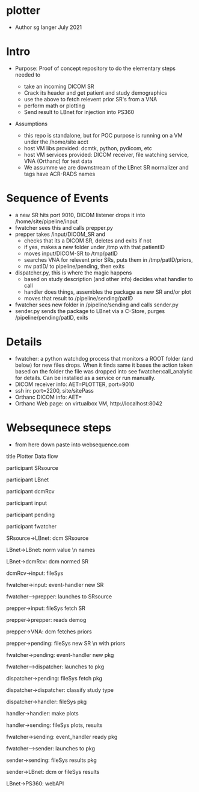 # plotter
* Author sg langer July 2021

# Intro
* Purpose: Proof of concept repository to do the elementary steps needed to 
	* take an incoming DICOM SR
	* Crack its header and get patient and study demographics
	* use the above to fetch relevent prior SR's from a VNA
	* perform math or plotting
	* Send result to LBnet for injection into PS360

* Assumptions
	* this repo is standalone, but for POC purpose is running on a VM under the /home/site acct
	* host VM libs provided: dcmtk, python, pydicom, etc
	* host VM services provided: DICOM receiver, file watching service, VNA (Orthanc) for test data
	* We assumme we are downstrream of the LBnet SR normalizer and tags have ACR-RADS names

# Sequence of Events
* a new SR hits port 9010, DICOM listener drops it into /home/site/pipeline/input
* fwatcher sees this and calls prepper.py
* prepper takes /input/DICOM_SR and 
	* checks that its a DICOM SR, deletes and exits if not
	* if yes, makes a new folder under /tmp with that patientID
	* moves input/DICOM-SR to /tmp/patID
	* searches VNA for relevent prior SRs, puts them in /tmp/patID/priors, 
	* mv patID/ to pipeline/pending, then exits
* dispatcher.py, this is where the magic happens
	* based on study description (and other info) decides what handler to call
	* handler does things, assembles the package as new SR and/or plot
	* moves that result to /pipeline/sending/patID
* fwatcher sees new folder in /pipeline/sending and calls sender.py
* sender.py sends the package to LBnet via a C-Store, purges /pipeline/pending/patID, exits


# Details
* fwatcher: a python watchdog process that monitors a ROOT folder (and below) for new files drops. When it finds same it bases the action taken based on the folder the file was dropped into see fwatcher:call_analytic for details. Can be installed as a service or run manually. 
* DICOM receiver info: AET=PLOTTER, port=9010
* ssh in: port=2200, site/sitePass
* Orthanc DICOM info: AET=
* Orthanc Web page: on virtualbox VM, http://localhost:8042

# Websequnece steps
* from here down paste into websequence.com

title Plotter Data flow


participant SRsource

participant LBnet

participant dcmRcv

participant input

participant pending

participant fwatcher


SRsource->LBnet: dcm SRsource

LBnet->LBnet: norm value \n names

LBnet->dcmRcv: dcm normed SR

dcmRcv->input: fileSys

fwatcher->input: event-handler new SR

fwatcher-->prepper: launches to SRsource

prepper->input: fileSys fetch SR

prepper->prepper: reads demog

prepper->VNA: dcm fetches priors

prepper->pending: fileSys new SR \n with priors

fwatcher->pending: event-handler new pkg

fwatcher-->dispatcher: launches to pkg

dispatcher->pending: fileSys fetch pkg

dispatcher->dispatcher: classify study type

dispatcher->handler: fileSys pkg

handler->handler: make plots

handler->sending: fileSys plots, results

fwatcher->sending: event_handler ready pkg

fwatcher-->sender: launches to pkg

sender->sending: fileSys results pkg

sender->LBnet: dcm or fileSys results

LBnet->PS360: webAPI






